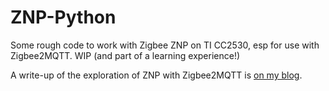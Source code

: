 # ZNP-Python
Some rough code to work with Zigbee ZNP on TI CC2530, esp for use with Zigbee2MQTT. WIP (and part of a learning experience!)

A write-up of the exploration of ZNP with Zigbee2MQTT is [on my blog](https://www.hilltop-cottage.info/blogs/adam/using-z-stack-znp-to-make-diy-zigbee-devices-to-work-with-zigbee2mqtt/).
